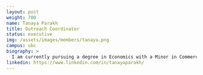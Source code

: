 ```yaml
---
layout: post
weight: 700
name: Tanaya Parakh
title: Outreach Coordinator
status: executive
img: /assets/images/members/tanaya.png
campus: ubc
biography: >
  I am currently pursuing a degree in Economics with a Minor in Commerce at the University of British Columbia. Throughout my academic journey, I have been driven by a deep passion for unraveling the intricacies of economic theory and its practical implications in the real world. I am actively involved in initiatives aimed at fostering inclusivity across various spheres of society. I am particularly passionate about entrepreneurship and exploring innovative solutions to societal challenges. In my free time, I enjoy creating art, running, hiking, and swimming.
linkedin: https://www.linkedin.com/in/tanayaparakh/
---
```

